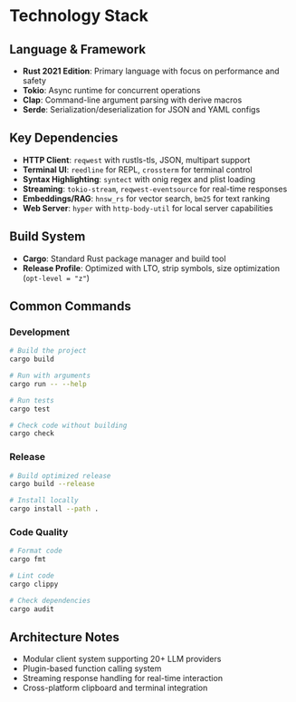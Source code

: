 # Technology Stack

## Language & Framework
- **Rust 2021 Edition**: Primary language with focus on performance and safety
- **Tokio**: Async runtime for concurrent operations
- **Clap**: Command-line argument parsing with derive macros
- **Serde**: Serialization/deserialization for JSON and YAML configs

## Key Dependencies
- **HTTP Client**: `reqwest` with rustls-tls, JSON, multipart support
- **Terminal UI**: `reedline` for REPL, `crossterm` for terminal control
- **Syntax Highlighting**: `syntect` with onig regex and plist loading
- **Streaming**: `tokio-stream`, `reqwest-eventsource` for real-time responses
- **Embeddings/RAG**: `hnsw_rs` for vector search, `bm25` for text ranking
- **Web Server**: `hyper` with `http-body-util` for local server capabilities

## Build System
- **Cargo**: Standard Rust package manager and build tool
- **Release Profile**: Optimized with LTO, strip symbols, size optimization (`opt-level = "z"`)

## Common Commands

### Development
```bash
# Build the project
cargo build

# Run with arguments
cargo run -- --help

# Run tests
cargo test

# Check code without building
cargo check
```

### Release
```bash
# Build optimized release
cargo build --release

# Install locally
cargo install --path .
```

### Code Quality
```bash
# Format code
cargo fmt

# Lint code
cargo clippy

# Check dependencies
cargo audit
```

## Architecture Notes
- Modular client system supporting 20+ LLM providers
- Plugin-based function calling system
- Streaming response handling for real-time interaction
- Cross-platform clipboard and terminal integration